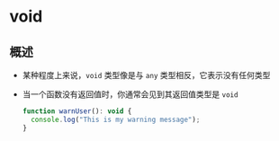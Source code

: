 # void

## 概述

  - 某种程度上来说，`void` 类型像是与 `any` 类型相反，它表示没有任何类型

  - 当一个函数没有返回值时，你通常会见到其返回值类型是 `void`

    ```js
    function warnUser(): void {
      console.log("This is my warning message");
    }
    ```
